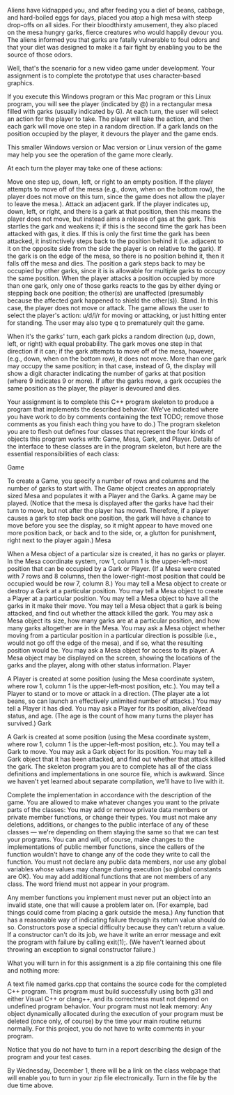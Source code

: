 Aliens have kidnapped you, and after feeding you a diet of beans, cabbage, and hard-boiled eggs for days, placed you atop a high mesa with steep drop-offs on all sides. For their bloodthirsty amusement, they also placed on the mesa hungry garks, fierce creatures who would happily devour you. The aliens informed you that garks are fatally vulnerable to foul odors and that your diet was designed to make it a fair fight by enabling you to be the source of those odors.

Well, that's the scenario for a new video game under development. Your assignment is to complete the prototype that uses character-based graphics.

If you execute this Windows program or this Mac program or this Linux program, you will see the player (indicated by @) in a rectangular mesa filled with garks (usually indicated by G). At each turn, the user will select an action for the player to take. The player will take the action, and then each gark will move one step in a random direction. If a gark lands on the position occupied by the player, it devours the player and the game ends.

This smaller Windows version or Mac version or Linux version of the game may help you see the operation of the game more clearly.

At each turn the player may take one of these actions:

Move one step up, down, left, or right to an empty position. If the player attempts to move off of the mesa (e.g., down, when on the bottom row), the player does not move on this turn, since the game does not allow the player to leave the mesa.).
Attack an adjacent gark. If the player indicates up, down, left, or right, and there is a gark at that position, then this means the player does not move, but instead aims a release of gas at the gark. This startles the gark and weakens it; if this is the second time the gark has been attacked with gas, it dies. If this is only the first time the gark has been attacked, it instinctively steps back to the position behind it (i.e. adjacent to it on the opposite side from the side the player is on relative to the gark). If the gark is on the edge of the mesa, so there is no position behind it, then it falls off the mesa and dies. The position a gark steps back to may be occupied by other garks, since it is is allowable for multiple garks to occupy the same position. When the player attacks a position occupied by more than one gark, only one of those garks reacts to the gas by either dying or stepping back one position; the other(s) are unaffected (presumably because the affected gark happened to shield the other(s)).
Stand. In this case, the player does not move or attack.
The game allows the user to select the player's action: u/d/l/r for moving or attacking, or just hitting enter for standing. The user may also type q to prematurely quit the game.

When it's the garks' turn, each gark picks a random direction (up, down, left, or right) with equal probability. The gark moves one step in that direction if it can; if the gark attempts to move off of the mesa, however, (e.g., down, when on the bottom row), it does not move. More than one gark may occupy the same position; in that case, instead of G, the display will show a digit character indicating the number of garks at that position (where 9 indicates 9 or more). If after the garks move, a gark occupies the same position as the player, the player is devoured and dies.

Your assignment is to complete this C++ program skeleton to produce a program that implements the described behavior. (We've indicated where you have work to do by comments containing the text TODO; remove those comments as you finish each thing you have to do.) The program skeleton you are to flesh out defines four classes that represent the four kinds of objects this program works with: Game, Mesa, Gark, and Player. Details of the interface to these classes are in the program skeleton, but here are the essential responsibilities of each class:

Game

To create a Game, you specify a number of rows and columns and the number of garks to start with. The Game object creates an appropriately sized Mesa and populates it with a Player and the Garks.
A game may be played. (Notice that the mesa is displayed after the garks have had their turn to move, but not after the player has moved. Therefore, if a player causes a gark to step back one position, the gark will have a chance to move before you see the display, so it might appear to have moved one more position back, or back and to the side, or, a glutton for punishment, right next to the player again.)
Mesa

When a Mesa object of a particular size is created, it has no garks or player. In the Mesa coordinate system, row 1, column 1 is the upper-left-most position that can be occupied by a Gark or Player. (If a Mesa were created with 7 rows and 8 columns, then the lower-right-most position that could be occupied would be row 7, column 8.)
You may tell a Mesa object to create or destroy a Gark at a particular position.
You may tell a Mesa object to create a Player at a particular position.
You may tell a Mesa object to have all the garks in it make their move.
You may tell a Mesa object that a gark is being attacked, and find out whether the attack killed the gark.
You may ask a Mesa object its size, how many garks are at a particular position, and how many garks altogether are in the Mesa.
You may ask a Mesa object whether moving from a particular position in a particular direction is possible (i.e., would not go off the edge of the mesa), and if so, what the resulting position would be.
You may ask a Mesa object for access to its player.
A Mesa object may be displayed on the screen, showing the locations of the garks and the player, along with other status information.
Player

A Player is created at some position (using the Mesa coordinate system, where row 1, column 1 is the upper-left-most position, etc.).
You may tell a Player to stand or to move or attack in a direction. (The player ate a lot beans, so can launch an effectively unlimited number of attacks.)
You may tell a Player it has died.
You may ask a Player for its position, alive/dead status, and age. (The age is the count of how many turns the player has survived.)
Gark

A Gark is created at some position (using the Mesa coordinate system, where row 1, column 1 is the upper-left-most position, etc.).
You may tell a Gark to move.
You may ask a Gark object for its position.
You may tell a Gark object that it has been attacked, and find out whether that attack killed the gark.
The skeleton program you are to complete has all of the class definitions and implementations in one source file, which is awkward. Since we haven't yet learned about separate compilation, we'll have to live with it.

Complete the implementation in accordance with the description of the game. You are allowed to make whatever changes you want to the private parts of the classes: You may add or remove private data members or private member functions, or change their types. You must not make any deletions, additions, or changes to the public interface of any of these classes — we're depending on them staying the same so that we can test your programs. You can and will, of course, make changes to the implementations of public member functions, since the callers of the function wouldn't have to change any of the code they write to call the function. You must not declare any public data members, nor use any global variables whose values may change during execution (so global constants are OK). You may add additional functions that are not members of any class. The word friend must not appear in your program.

Any member functions you implement must never put an object into an invalid state, one that will cause a problem later on. (For example, bad things could come from placing a gark outside the mesa.) Any function that has a reasonable way of indicating failure through its return value should do so. Constructors pose a special difficulty because they can't return a value. If a constructor can't do its job, we have it write an error message and exit the program with failure by calling exit(1);. (We haven't learned about throwing an exception to signal constructor failure.)

What you will turn in for this assignment is a zip file containing this one file and nothing more:

A text file named garks.cpp that contains the source code for the completed C++ program. This program must build successfully using both g31 and either Visual C++ or clang++, and its correctness must not depend on undefined program behavior. Your program must not leak memory: Any object dynamically allocated during the execution of your program must be deleted (once only, of course) by the time your main routine returns normally. For this project, you do not have to write comments in your program.

Notice that you do not have to turn in a report describing the design of the program and your test cases.

By Wednesday, December 1, there will be a link on the class webpage that will enable you to turn in your zip file electronically. Turn in the file by the due time above.
